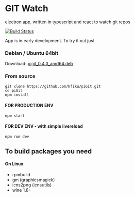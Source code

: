 # GIT Watch
electron app, written in typescript and react to watch git repos

[![Build Status](https://travis-ci.org/kfiku/piGit.svg?branch=master)](https://travis-ci.org/kfiku/piGit)

App is in early development. To try it out just

### Debian / Ubuntu 64bit

Download: [pigit_0.4.3_amd64.deb](https://github.com/kfiku/piGit/releases/download/0.4.2/pigit_0.4.3_amd64.deb)

### From source
```
git clone https://github.com/kfiku/piGit.git
cd piGit
npm install
```

#### FOR PRODUCTION ENV

```
npm start
```


#### FOR DEV ENV - with simple livereload

```
npm run dev
```


## To build packages you need

#### On Linux

* rpmbuild
* gm (graphicsmagick)
* icns2png (icnsutils)
* wine 1.8+
